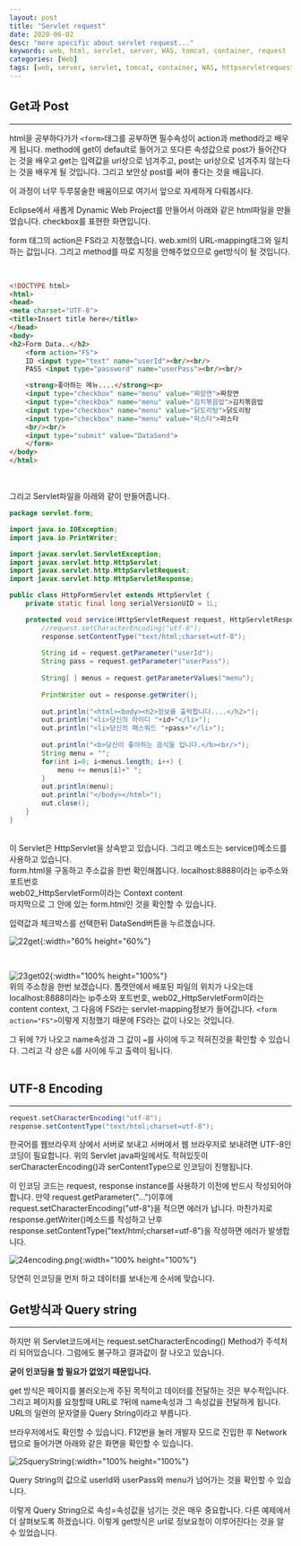 ```yaml
---
layout: post
title: "Servlet request"
date: 2020-06-02
desc: "more specific about servlet request..."
keywords: web, html, servlet, server, WAS, tomcat, container, request
categories: [Web]
tags: [web, server, servlet, tomcat, container, WAS, httpservletrequest]
---
```


## Get과 Post

___

html을 공부하다가가 `<form>`태그를 공부하면 필수속성이 action과 method라고 배우게 됩니다. method에 get이 default로 들어가고 또다른 속성값으로 post가 들어간다는 것을 배우고 get는 입력값을 url상으로 넘겨주고, post는 url상으로 넘겨주지 않는다는 것을 배우게 될 것입니다. 그리고 보안상 post를 써야 좋다는 것을 배웁니다.

이 과정이 너무 두루뭉술한 배움이므로 여기서 앞으로 자세하게 다뤄봅시다.

Eclipse에서 새롭게 Dynamic Web Project를 만들어서 아래와 같은 html파일을 만들었습니다. checkbox를 표현한 화면입니다. 

form 태그의 action은 FS라고 지정했습니다. web.xml의 URL-mapping태그와 일치하는 값입니다. 그리고 method를 따로 지정을 안해주었으므로 get방식이 될 것입니다.

<br>

~~~html
<!DOCTYPE html>
<html>
<head>
<meta charset="UTF-8">
<title>Insert title here</title>
</head>
<body>
<h2>Form Data..</h2>
    <form action="FS">
    ID <input type="text" name="userId"><br/><br/>
    PASS <input type="password" name="userPass"><br/><br/>

    <strong>좋아하는 메뉴....</strong><p>
    <input type="checkbox" name="menu" value="짜장면">짜장면
    <input type="checkbox" name="menu" value="김치볶음밥">김치볶음밥
    <input type="checkbox" name="menu" value="닭도리탕">닭도리탕
    <input type="checkbox" name="menu" value="파스타">파스타
    <br/><br/>
    <input type="submit" value="DataSend">
    </form>
</body>
</html>
~~~
<br>

그리고 Servlet파일을 아래와 같이 만들어줍니다.
<br>

~~~java
package servlet.form;

import java.io.IOException;
import java.io.PrintWriter;

import javax.servlet.ServletException;
import javax.servlet.http.HttpServlet;
import javax.servlet.http.HttpServletRequest;
import javax.servlet.http.HttpServletResponse;

public class HttpFormServlet extends HttpServlet {
	private static final long serialVersionUID = 1L;

	protected void service(HttpServletRequest request, HttpServletResponse response) throws ServletException, IOException {
		//request.setCharacterEncoding("utf-8");
		response.setContentType("text/html;charset=utf-8");
		
		String id = request.getParameter("userId");
		String pass = request.getParameter("userPass");
		
		String[ ] menus = request.getParameterValues("menu");
		
		PrintWriter out = response.getWriter();
		
		out.println("<html><body><h2>정보를 출력합니다....</h2>");
		out.println("<li>당신의 아이디 "+id+"</li>");
		out.println("<li>당신의 패스워드 "+pass+"</li>");
		
		out.println("<b>당신이 좋아하는 음식들 입니다.</b><br/>");
		String menu = "";
		for(int i=0; i<menus.length; i++) {
			menu += menus[i]+" ";
		}
		out.println(menu);
		out.println("</body></html>");
		out.close();
	}
}
~~~
<br>
이 Servlet은 HttpServlet을 상속받고 있습니다. 그리고 메소드는 service()메소드를 사용하고 있습니다.
<br>
form.html을 구동하고 주소값을 한번 확인해봅니다. localhost:8888이라는 ip주소와 포트번호<br>
web02_HttpServletForm이라는 Context content<br>
마지막으로 그 안에 있는 form.html인 것을 확인할 수 있습니다.

입력값과 체크박스를 선택한뒤 DataSend버튼을 누르겠습니다. 

![22get](/static/assets/img/blog/web/02MakeServlet/22get.png){:width="60% height="60%"}

<br>

![23get02](/static/assets/img/blog/web/02MakeServlet/23get02.png){:width="100% height="100%"}
<br>
위의 주소창을 한번 보겠습니다. 톰캣안에서 배포된 파일의 위치가 나오는데<br>
localhost:8888이라는 ip주소와 포트번호, web02_HttpServletForm이라는 content context, 그 다음에 FS라는 servlet-mapping정보가 들어갑니다. `<form action="FS">`이렇게 지정했기 때문에 FS라는 값이 나오는 것입니다.

그 뒤에 ?가 나오고 name속성과 그 값이 `=`를 사이에 두고 적혀진것을 확인할 수 있습니다. 그리고 각 상은 `&`를 사이에 두고 출력이 됩니다.
<br>
<br>

## UTF-8 Encoding

___

~~~java
request.setCharacterEncoding("utf-8");
response.setContentType("text/html;charset=utf-8");	
~~~

한국어를 웹브라우저 상에서 서버로 보내고 서버에서 웹 브라우저로 보내려면 UTF-8인코딩이 필요합니다. 위의 Servlet java파일에서도 적혀있듯이 serCharacterEncoding()과 serContentType으로 인코딩이 진행됩니다.

이 인코딩 코드는 request, response instance를 사용하기 이전에 반드시 작성되어야 합니다. 만약 request.getParameter("...")이후에 request.setCharacterEncoding("utf-8")을 적으면 에러가 납니다. 마찬가지로 response.getWriter()메소드를 작성하고 난후 response.setContentType("text/html;charset=utf-8")을 작성하면 에러가 발생합니다. 

![24encoding.png](/static/assets/img/blog/web/02MakeServlet/24encoding.png){:width="100% height="100%"}

당연히 인코딩을 먼저 하고 데이터를 보내는게 순서에 맞습니다.

## Get방식과 Query string

___

하지만 위 Servlet코드에서는 request.setCharacterEncoding() Method가 주석처리 되어있습니다. 그럼에도 불구하고 결과값이 잘 나오고 있습니다. 

**굳이 인코딩을 할 필요가 없었기 때문입니다.**

get 방식은 페이지를 불러오는게 주된 목적이고 데이터를 전달하는 것은 부수적입니다. 그리고 페이지를 요청할때 URL로 ?뒤에 name속성과 그 속성값을 전달하게 됩니다. URL의 일련의 문자열을 Query String이라고 부릅니다. 

브라우저에서도 확인할 수 있습니다. F12번을 눌러 개발자 모드로 진입한 후 Network탭으로 들어가면 아래와 같은 화면을 확인할 수 있습니다. 

![25queryString](/static/assets/img/blog/web/02MakeServlet/25queryString.png){:width="100% height="100%"}

Query String의 값으로 userId와 userPass와 menu가 넘어가는 것을 확인할 수 있습니다.

이렇게 Query String으로 속성=속성값을 넘기는 것은 매우 중요합니다. 다른 예제에서 더 살펴보도록 하겠습니다. 이렇게 get방식은 url로 정보요청이 이루어진다는 것을 알 수 있었습니다.
